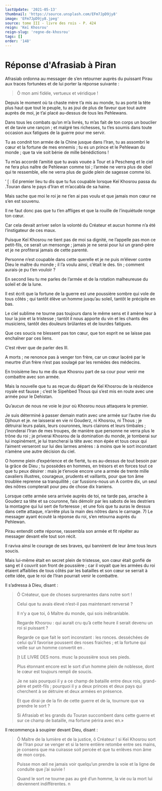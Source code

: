 ```yaml
---
lastUpdate: '2021-05-13'
thumbnail: 'https://source.unsplash.com/EFm7JpD9jy8'
image: 'EFm7JpD9jy8.jpeg'
source: tome III - livre des rois - P. 424
reign: 'Keï Khosrou'
reign-slug: 'regne-de-khosrou'
tags: []
order: '148'
---
```


# Réponse d'Afrasiab à Piran

Afrasiab ordonna au messager de s’en retourner auprès du puissant Pirau aux traces fortunées et de lui porter la réponse suivante :

> Ô mon ami fidèle, vertueux et véridique !

Depuis le moment où ta chaste mère t’a mis au monde, tu as porté la tête plus haut que tout le peuple, tu as joui de plus de faveur que tout autre auprès de moi, je t’ai placé au-dessus de tous les Pehlewans.

Dans tous les combats qu’on m’a livrés, tu m’as fait de ton corps un bouclier et de tavie une rançon ; et malgré tes richesses, tu t’es soumis dans toute occasion aux fatigues de la guerre pour me servir.

Tu as condnit ton armée de la Chine jusque dans l’Iran, tu as assombri le cœur et la fortune de mes ennemis ; tu es un prince et le Pehlewan du monde ; que ta vie soit bénie de mille bénédictions !

Tu m’as accordé l’amitié que tu avais vouée à Tour et à Pescheng et le ciel ne fera plus naître de Pehlewan comme toi ; l’armée ne verra plus de obel qui te ressemble, elle ne verra plus de guide plein de sagesse comme loi.

’ [ : Ed premier lieu tu dis que tu fus coupable lorsque Keï Khosrou passa du .Touran dans le pays d’Iran et m’accabla de sa haine.

Mais sache que moi le roi je ne t’en ai pas voulu et que jamais mon cœur ne s’en est souvenu.

Il ne faut donc pas que tu t’en affliges et que la rouille de l’inquiétude ronge ton cœur.

Car cela devait arriver selon la volonté du Créateur et aucun homme n’a été l’instigateur de ces maux.

Puisque Keï Khosrou ne tient pas de moi sa dignité, ne l’appelle pas mon ce petit-fils, ce serait un mensonge ; jamais je ne serai pour lui un grand-père et je ne profiterai jamais de cette parenté.

Personne n’est coupable dans cette querelle et je ne puis m’élever contre Dieu le maître du monde ; il l’a voulu ainsi, c’était le des. tin ; comment aurais-je pu t’en vouloir ?

En second lieu tu me parles de l’armée et de la rotation malheureuse du soleil et de la lune.

Il est écrit que la fortune de la guerre est une poussière sombre qui vole de tous côtés ; qui tantôt élève un homme jusqu’au soleil, tantôt le précipite en bas.

Le ciel sublime ne tourne pas toujours dans le même sens et il amène leur à tour la joie et la tristesse ; tantôt il nous apporte du vin et les chants des musiciens, tantôt des douleurs brûlantes et de lourdes fatigues.

Que ces soucis ne blessent pas ton cœur, que ton esprit ne se laisse pas enchaîner par ces liens.

C’est rêver que de parler des lll.

A morts ; ne renonce pas à venger ton frère, car un cœur lacéré par le meurtre d’un frère n’est pas soulagé par les remèdes des médecins.

En troisième lieu tu me dis que Khosrou part de sa cour pour venir me combattre avec son armée.

Mais la nouvelle que tu as reçue du départ de Keï Khosrou de la résidence royale est fausse ; c’est le Sipehbed Thous qui s’est mis en route avec une armée pour le Dehistan.

Qu’aucun de nous ne voie le jour où Khosrou nous attaquera le premier.

Je suis déterminé à passer demain matin avec une armée sur l’autre rive du Djihoun et je. ne laisserai en vie ni Gouderz, ni Khosrou, ni Thous ; je détruirai leurs palais, leurs couronnes, leurs clairons et leurs timbales ; j’inonderai l’Iran de mes troupes, de manière que personne ne verra plus le trône du roi ; je priverai Khosrou de la domination du monde, je tomberai sur lui inopinément, je lui trancherai la tête avec mon épée et tous ceux qui l’aiment verseront sur lui des larmes amères : à moins que le sort inconstant n’amène une autre décision du ciel.

O homme plein d’expérience et de fierté, tu es au-dessus de tout besoin par la grâce de Dieu ; tu possèdes en hommes, en trésors et en forces tout ce que tu peux désirer : mais je t’envoie encore une a armée de trente mille cavaliers illustres, courageux, prudents et vaillants, pour que ton âme troublée reprenne sa tranquillité ; car fussions-nous un A contre dix, un seul des nôtres compterait pour peu de chose dix Iraniens.

Lorsque cette armée sera arrivée auprès de toi, ne tarde pas, arrache à Gouderz sa tête et sa couronne, fais démolir par les sabots de les destriers la montagne qui lui sert de forteresse ; et une fois que tu auras le dessus dans cette attaque, n’arrête plus la main des nôtres dans le carnage. 7)
Le messager ayant écouté la réponse du roi, s’en retourna auprès du Pehlewan.

Pirau entendit cette réponse, rassembla son armée et fit répéter au messager devant elle tout son récit.

Il raviva ainsi le courage de ses braves, qui bannirent de leur âme tous leurs soucis.

Mais lui-même était en secret plein de tristesse, son cœur était gonflé de sang et il couvrit son front de poussière ; car il voyait que les armées du roi étaient affaiblies de tous côtés par les batailles et son cœur se serrait à cette idée, que le roi de l’Iran pourrait venir le combattre.

Il s’adressa à Dieu, disant :

> Ô Créateur, que de choses surprenantes dans notre sort !
>
> Celui que tu avais élevé n’est-il pas maintenant renversé ?
>
> Il n’y a que toi, ô Maître du monde, qui sois inébranlable.
>
> Regarde Khosrou : qui aurait cru qu’à cette heure il serait devenu un roi si puissant ?
>
> Regarde ce que fait le sort inconstant : les ronces. desséchées de celui qu’il favorise poussent des roses fraiches ; et la fortune qui veille sur un homme convertit en .
>
> [t LE LIVRE DES nons. musc la poussière sous ses pieds.
>
> Plus étonnant encore est le sort d’un homme plein de noblesse, dont le cœur est toujours rempli de soucis.
>
> Je ne sais pourquoi il y a ce champ de bataille entre deux rois, grand-père et petit-fils ; pourquoi il y a deux princes et deux pays qui cherchent à se détruire et deux armées en présence.
>
> Et que dirai-je de la fin de cette guerre et de la, tournure que va prendre le sort ?
>
> Si Afrasiab et les grands du Touran succombent dans cette guerre et sur ce champ de bataille, ma fortune périra avec en.»

Il recommença à soupirer devant Dieu, disant :

> Ô Maître de la lumière et de la justice, ô Créateur !
si Keï Khosrou sort de l’Iran pour se venger et si la terre entière retombe entre ses mains, je consens que ma cuirasse soit percée et que tu enlèves mon âme de mon corps.
>
> Puisse mon œil ne jamais voir quelqu’un prendre la voie et la ligne de conduite que j’ai suivie !
>
> Quand le sort ne tourne pas au gré d’un homme, la vie ou la mort lui deviennent indifférentes. n
